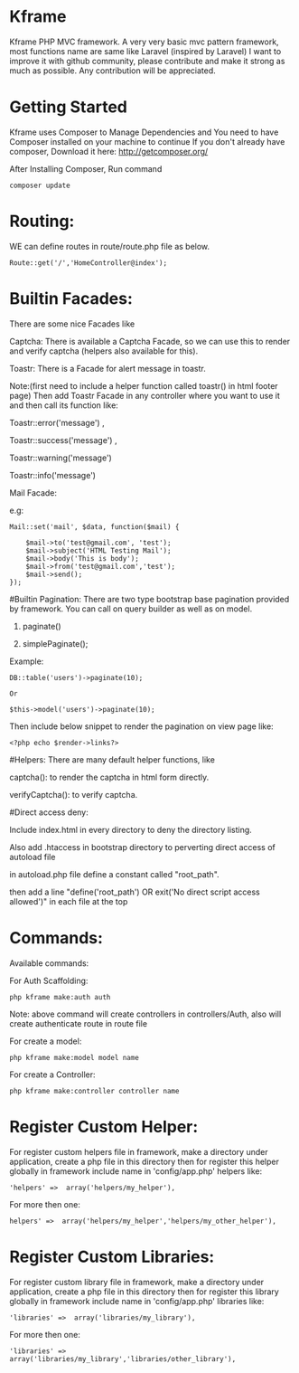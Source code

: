 # Kframe

Kframe
PHP MVC framework. A very very basic mvc pattern framework, most functions name are same like Laravel (inspired by Laravel) I want to improve it with github community, please contribute and make it strong as much as possible. Any contribution will be appreciated.

# Getting Started
  Kframe uses Composer to Manage Dependencies and You need to have Composer installed on your machine to continue If you don't already have composer, Download it here: http://getcomposer.org/
  
  After Installing Composer, Run command
  
    composer update

# Routing:
WE can define routes in route/route.php file as below.
    
    Route::get('/','HomeController@index');

# Builtin Facades:
There are some nice Facades like 

Captcha: There is available a Captcha Facade, so we can use this to render and verify captcha (helpers also available for this).

Toastr: There is a Facade for alert message in toastr.

Note:(first need to include a helper function called toastr() in html footer page) Then add Toastr Facade in any controller where you want to use it and then call its function like: 

Toastr::error('message') ,

Toastr::success('message') , 

Toastr::warning('message')

Toastr::info('message') 


Mail Facade:

e.g:

    Mail::set('mail', $data, function($mail) {

        $mail->to('test@gmail.com', 'test');
        $mail->subject('HTML Testing Mail');
        $mail->body('This is body');
        $mail->from('test@gmail.com','test');
        $mail->send();
    });

#Builtin Pagination:
There are two type bootstrap base pagination provided by framework.
You can call on query builder as well as on model.

1. paginate()

2. simplePaginate();

Example:
      
    DB::table('users')->paginate(10);
    
    Or
    
    $this->model('users')->paginate(10);
    
Then include below snippet to render the pagination on view page like:

    <?php echo $render->links?>

#Helpers:
There are many default helper functions, like

captcha(): to render the captcha in html form directly.

verifyCaptcha(): to verify captcha.

#Direct access deny:

Include index.html in every directory to deny the directory listing.

Also add .htaccess in bootstrap directory to perverting direct access of autoload file

in autoload.php file define a constant called "root_path".

then add a line "define('root_path') OR exit('No direct script access allowed')" in each file at the top

# Commands:

Available commands:

For Auth Scaffolding:

    php kframe make:auth auth

Note: above command will create controllers in controllers/Auth, also will create authenticate route in route file 


For create a model:

    php kframe make:model model name
    
For create a Controller:

    php kframe make:controller controller name
   
# Register Custom Helper:
For register custom helpers file in framework, make a directory under application, create a php file in this directory then for register this helper globally in framework include name in 'config/app.php' helpers like:
       
    'helpers' =>  array('helpers/my_helper'),

For more then one:

    helpers' =>  array('helpers/my_helper','helpers/my_other_helper'),
    
# Register Custom Libraries:
For register custom library file in framework, make a directory under application, create a php file in this directory then for register this library globally in framework include name in 'config/app.php' libraries like:
       
    'libraries' =>  array('libraries/my_library'),
    
 For more then one:
 
    'libraries' =>  array('libraries/my_library','libraries/other_library'),